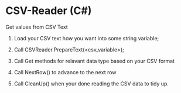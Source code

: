 # CSV-Reader (C#)
Get values from CSV Text

1. Load your CSV text how you want into some string variable;

2. Call CSVReader.PrepareText(<csv_variable>);

3. Call Get methods for relavant data type based on your CSV format

4. Call NextRow() to advance to the next row

5. Call CleanUp() when your done reading the CSV data to tidy up.

